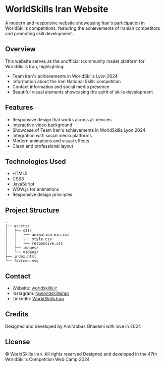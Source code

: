 # WorldSkills Iran Website

A modern and responsive website showcasing Iran's participation in WorldSkills competitions, featuring the achievements of Iranian competitors and promoting skill development.

## Overview

This website serves as the unofficial (community made) platform for WorldSkills Iran, highlighting:

- Team Iran's achievements in WorldSkills Lyon 2024
- Information about the Iran National Skills competition
- Contact information and social media presence
- Beautiful visual elements showcasing the spirit of skills development

## Features

- Responsive design that works across all devices
- Interactive video background
- Showcase of Team Iran's achievements in WorldSkills Lyon 2024
- Integration with social media platforms
- Modern animations and visual effects
- Clean and professional layout

## Technologies Used

- HTML5
- CSS3
- JavaScript
- WOW.js for animations
- Responsive design principles

## Project Structure

```
.
├── assets/
│   ├── css/
│   │   ├── animation.min.css
│   │   ├── style.css
│   │   └── responsive.css
│   ├── images/
│   └── videos/
├── index.html
└── favicon.svg
```

## Contact

- Website: [worldskills.ir](https://worldskills.ir)
- Instagram: [@worldskillsiran](https://instagram.com/worldskillsiran)
- LinkedIn: [WorldSkills Iran](https://www.linkedin.com/company/worldskills-iran/)

## Credits

Designed and developed by Amirabbas Ghasemi with love in 2024

## License

© WorldSkills Iran. All rights reserved
Designed and developed in the 47th WorldSkills Competition Web Camp 2024
